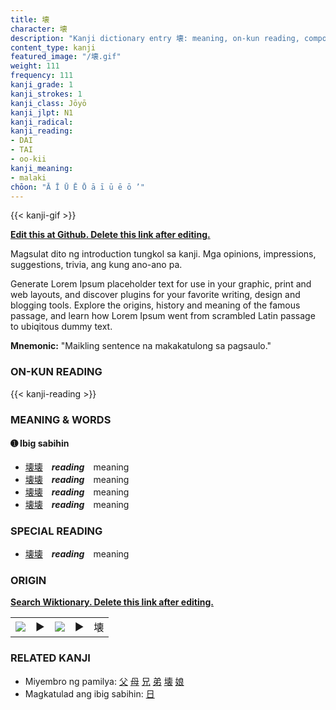 ```yaml
---
title: 壊
character: 壊
description: "Kanji dictionary entry 壊: meaning, on-kun reading, compounds, origin, related kanji"
content_type: kanji
featured_image: "/壊.gif"
weight: 111
frequency: 111
kanji_grade: 1
kanji_strokes: 1
kanji_class: Jōyō
kanji_jlpt: N1
kanji_radical: 
kanji_reading: 
- DAI
- TAI
- oo-kii
kanji_meaning:
- malaki
chōon: "Ā Ī Ū Ē Ō ā ī ū ē ō ’"
---
```

[//]: # (Don't edit the line below. Kanji animated GIF code is automatically generated.)
{{< kanji-gif >}}

[//]: # (Edit below this line.)

**[Edit this at Github. Delete this link after editing.](https://github.com/tim0g/tim/tree/main/content/kanji/壊/index.md)**

Magsulat dito ng introduction tungkol sa kanji. Mga opinions, impressions, suggestions, trivia, ang kung ano-ano pa.

Generate Lorem Ipsum placeholder text for use in your graphic, print and web layouts, and discover plugins for your favorite writing, design and blogging tools. Explore the origins, history and meaning of the famous passage, and learn how Lorem Ipsum went from scrambled Latin passage to ubiqitous dummy text.
 
**Mnemonic:** "Maikling sentence na makakatulong sa pagsaulo."

### ON-KUN READING

[//]: # (Don't edit the line below. ON-KUN READING code is automatically generated.)
{{< kanji-reading >}}

### MEANING & WORDS

#### ➊ **Ibig sabihin**
  - [壊](../壊)[壊](../壊)　***reading***　meaning
  - [壊](../壊)[壊](../壊)　***reading***　meaning
  - [壊](../壊)[壊](../壊)　***reading***　meaning
  - [壊](../壊)[壊](../壊)　***reading***　meaning

### SPECIAL READING
  - [壊](../壊)[壊](../壊)　***reading***　meaning

### ORIGIN

**[Search Wiktionary. Delete this link after editing.](https://wiktionary.org/wiki/壊)**
<table class="kanji-table"><tr><td>
<img src="60px-壊-bronze.svg.png">
</td><td>▶</td><td>
<img src="60px-壊-oracle.svg.png">
</td><td>▶</td>
<td class="kanji-origin">壊</td>
</tr></table>

### RELATED KANJI
- Miyembro ng pamilya: [父](../父) [母](../母) [兄](../兄) [弟](../弟) [壊](../壊) [娘](../娘)
- Magkatulad ang ibig sabihin: [日](../日)
